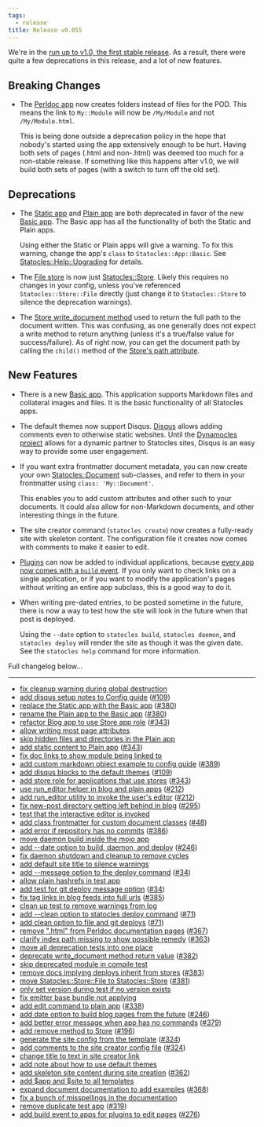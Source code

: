 ```yaml
---
tags:
  - release
title: Release v0.055
---
```


We're in the [run up to v1.0, the first stable
release](https://github.com/preaction/Statocles/milestones/v1.000). As a
result, there were quite a few deprecations in this release, and a lot
of new features.

## Breaking Changes

* The [Perldoc app](/pod/Statocles/App/Perldoc) now creates folders
  instead of files for the POD. This means the link to `My::Module` will
  now be `/My/Module` and not `/My/Module.html`.

  This is being done outside a deprecation policy in the hope that
  nobody's started using the app extensively enough to be hurt. Having
  both sets of pages (.html and non-.html) was deemed too much for a
  non-stable release. If something like this happens after v1.0, we will
  build both sets of pages (with a switch to turn off the old set).

## Deprecations

* The [Static app](/pod/Statocles/App/Static) and
  [Plain app](/pod/Statocles/App/Plain) are both deprecated in favor of
  the new [Basic app](/pod/Statocles/App/Basic). The Basic app has all
  the functionality of both the Static and Plain apps.

  Using either the Static or Plain apps will give a warning. To fix this
  warning, change the app's `class` to `Statocles::App::Basic`. See
  [Statocles::Help::Upgrading](/pod/Statocles/Help/Upgrading) for
  details.

* The [File store](/pod/Statocles/Store/File) is now just
  [Statocles::Store](/pod/Statocles/Store). Likely this requires no
  changes in your config, unless you've referenced
  `Statocles::Store::File` directly (just change it to
  `Statocles::Store` to silence the deprecation warnings).

* The [Store write_document method](/pod/Statocles/Store#write_document)
  used to return the full path to the document written. This was
  confusing, as one generally does not expect a write method to return
  anything (unless it's a true/false value for success/failure). As of
  right now, you can get the document path by calling the `child()`
  method of the [Store's path attribute](/pod/Statocles/Store#path).

## New Features

* There is a new [Basic app](/pod/Statocles/App/Basic). This application
  supports Markdown files and collateral images and files. It is the
  basic functionality of all Statocles apps.

* The default themes now support Disqus. [Disqus](http://disqus.com)
  allows adding comments even to otherwise static websites. Until the
  [Dynamocles project](http://github.com/preaction/Dynamocles) allows
  for a dynamic partner to Statocles sites, Disqus is an easy way to
  provide some user engagement.

* If you want extra frontmatter document metadata, you can now create
  your own [Statocles::Document](/pod/Statocles/Document) sub-classes,
  and refer to them in your frontmatter using `class: 'My::Document'`.

  This enables you to add custom attributes and other such to your
  documents. It could also allow for non-Markdown documents, and other
  interesting things in the future.

* The site creator command (`statocles create`) now creates a
  fully-ready site with skeleton content. The configuration file it
  creates now comes with comments to make it easier to edit.

* [Plugins](/pod/Statocles/Help/Develop) can now be added to individual
  applications, because [every app now comes with a `build`
  event](/pod/Statocles/App#EVENTS). If you only want to check links on
  a single application, or if you want to modify the application's pages
  without writing an entire app subclass, this is a good way to do it.

* When writing pre-dated entries, to be posted sometime in the future,
  there is now a way to test how the site will look in the future when
  that post is deployed.

  Using the `--date` option to `statocles build`, `statocles daemon`,
  and `statocles deploy` will render the site as though it was the given
  date. See the `statocles help` command for more information.

Full changelog below...

---

* [fix cleanup warning during global destruction](https://github.com/preaction/Statocles/commit/d8692b990194d6c22bbadf39b2722ecc007d763c)
* [add disqus setup notes to Config guide](https://github.com/preaction/Statocles/commit/b25d9d2d82e0cd3fe981dadd5a592373efc42d3e) ([#109](https://github.com/preaction/Statocles/issues/109))
* [replace the Static app with the Basic app](https://github.com/preaction/Statocles/commit/a6f9ee33a7953c462748957fc95d789b6acd2d9c) ([#380](https://github.com/preaction/Statocles/issues/380))
* [rename the Plain app to the Basic app](https://github.com/preaction/Statocles/commit/02b3d3b7c0d9efbca5a848d60cf3e8b1d762423d) ([#380](https://github.com/preaction/Statocles/issues/380))
* [refactor Blog app to use Store app role](https://github.com/preaction/Statocles/commit/4504fe0d501b965da7e5ba1faeb2868523b8aaa0) ([#343](https://github.com/preaction/Statocles/issues/343))
* [allow writing most page attributes](https://github.com/preaction/Statocles/commit/db9ca5f711f76669b5a2470e8938ffcbefec0236)
* [skip hidden files and directories in the Plain app](https://github.com/preaction/Statocles/commit/6a6d21ac9acd8b7dccc27363b4e176778733bb5f)
* [add static content to Plain app](https://github.com/preaction/Statocles/commit/4a453c285020985447263b9223bc7413335a73d9) ([#343](https://github.com/preaction/Statocles/issues/343))
* [fix doc links to show module being linked to](https://github.com/preaction/Statocles/commit/4156aa3efcf4f1ba52ec2f2e9add3ff5898fd075)
* [add custom markdown object example to config guide](https://github.com/preaction/Statocles/commit/90a7b8fa2964c057b459adc29cec6ae345bf4784) ([#389](https://github.com/preaction/Statocles/issues/389))
* [add disqus blocks to the default themes](https://github.com/preaction/Statocles/commit/54a2e91f0992fad9ec6dad4b637fe9194035e68b) ([#109](https://github.com/preaction/Statocles/issues/109))
* [add store role for applications that use stores](https://github.com/preaction/Statocles/commit/402c2807e28d557ae0f2f391158b4b86bc2992db) ([#343](https://github.com/preaction/Statocles/issues/343))
* [use run_editor helper in blog and plain apps](https://github.com/preaction/Statocles/commit/1ad4d17c0a6645eeb3a74a5704de55f555dec611) ([#212](https://github.com/preaction/Statocles/issues/212))
* [add run_editor utility to invoke the user's editor](https://github.com/preaction/Statocles/commit/ae718ea603128dd4d6240eed1e1be6ddeb26b1f9) ([#212](https://github.com/preaction/Statocles/issues/212))
* [fix new-post directory getting left behind in blog](https://github.com/preaction/Statocles/commit/7cc294da73ca7cc522a3a799d1a21e1aafbc9d37) ([#295](https://github.com/preaction/Statocles/issues/295))
* [test that the interactive editor is invoked](https://github.com/preaction/Statocles/commit/99a0c283f8c381dfef79ed62b745aa31ce0629b2)
* [add class frontmatter for custom document classes](https://github.com/preaction/Statocles/commit/1b1504105ce9214e98126ba24532f3f4431e9024) ([#48](https://github.com/preaction/Statocles/issues/48))
* [add error if repository has no commits](https://github.com/preaction/Statocles/commit/8967da098d54ba872ed8a5b4b1ea7c03e63bf397) ([#386](https://github.com/preaction/Statocles/issues/386))
* [move daemon build inside the mojo app](https://github.com/preaction/Statocles/commit/b21297f6515710f70f8e6ba9520546bfc5303214)
* [add --date option to build, daemon, and deploy](https://github.com/preaction/Statocles/commit/12b51c895bad0ba44e0a8efc117e65d6e35bf7af) ([#246](https://github.com/preaction/Statocles/issues/246))
* [fix daemon shutdown and cleanup to remove cycles](https://github.com/preaction/Statocles/commit/2fa25ce4b4e818b0e8d13dfa726fd38f7f50fca6)
* [add default site title to silence warnings](https://github.com/preaction/Statocles/commit/92c674f5fd4f1e1fa6aa02f3b8054e00eb3bfa28)
* [add --message option to the deploy command](https://github.com/preaction/Statocles/commit/aa635852327be05d8ad1bef0ac328ce6080c08c5) ([#34](https://github.com/preaction/Statocles/issues/34))
* [allow plain hashrefs in test app](https://github.com/preaction/Statocles/commit/344b56b13189b61d2100c75824a177264012718d)
* [add test for git deploy message option](https://github.com/preaction/Statocles/commit/6cc0ac4d0b04e73a1169022ae0dc557fc3b1a437) ([#34](https://github.com/preaction/Statocles/issues/34))
* [fix tag links in blog feeds into full urls](https://github.com/preaction/Statocles/commit/a533a40b9a14f3c443fec146051cfa4a9a8f64eb) ([#385](https://github.com/preaction/Statocles/issues/385))
* [clean up test to remove warnings from log](https://github.com/preaction/Statocles/commit/ddd5f66e60989443c9029def761a90c0721876f4)
* [add --clean option to statocles deploy command](https://github.com/preaction/Statocles/commit/c48fb92ed3fea2ea0795ffd44ff4cf317f2956c3) ([#71](https://github.com/preaction/Statocles/issues/71))
* [add clean option to file and git deploys](https://github.com/preaction/Statocles/commit/25023190fc9bc81907c0327b5db86bc45c800c49) ([#71](https://github.com/preaction/Statocles/issues/71))
* [remove ".html" from Perldoc documentation pages](https://github.com/preaction/Statocles/commit/d85047aa3209fd4a4959d2ede56e41e614113c4a) ([#367](https://github.com/preaction/Statocles/issues/367))
* [clarify index path missing to show possible remedy](https://github.com/preaction/Statocles/commit/67f4719bc72fddd222890d02930f959ab75c8ab4) ([#363](https://github.com/preaction/Statocles/issues/363))
* [move all deprecation tests into one place](https://github.com/preaction/Statocles/commit/7144d7f7cd68f820771a3d244ccc044c72dd44b8)
* [deprecate write_document method return value](https://github.com/preaction/Statocles/commit/c09f1f5ee62591edb88852f6b3612488a71393b8) ([#382](https://github.com/preaction/Statocles/issues/382))
* [skip deprecated module in compile test](https://github.com/preaction/Statocles/commit/01e3f566c39a756f980bd2951e62e561d3592dd0)
* [remove docs implying deploys inherit from stores](https://github.com/preaction/Statocles/commit/3ddafbcb2c52b4fae16a80a6f2bd0c56ec47a675) ([#383](https://github.com/preaction/Statocles/issues/383))
* [move Statocles::Store::File to Statocles::Store](https://github.com/preaction/Statocles/commit/2ef4c8e3c3ff6e3fbd2c5c8376dcf688f32fb21d) ([#381](https://github.com/preaction/Statocles/issues/381))
* [only set version during test if no version exists](https://github.com/preaction/Statocles/commit/c01b4fd76b42b43ea0876d3148e85727ac816927)
* [fix emitter base bundle not applying](https://github.com/preaction/Statocles/commit/f35619c6ca85589f3d0168a5d732175f04660ed9)
* [add edit command to plain app](https://github.com/preaction/Statocles/commit/f7d7a8ab3555d6934799dda7ac8fb65763deb719) ([#338](https://github.com/preaction/Statocles/issues/338))
* [add date option to build blog pages from the future](https://github.com/preaction/Statocles/commit/67d8930491543177bd101ee22e0fe1c4fe3b0946) ([#246](https://github.com/preaction/Statocles/issues/246))
* [add better error message when app has no commands](https://github.com/preaction/Statocles/commit/a4e4aa5e6f198f14d96599a4df7338707e7ba050) ([#379](https://github.com/preaction/Statocles/issues/379))
* [add remove method to Store](https://github.com/preaction/Statocles/commit/3ad51d40a1313d316c70ac008c1ce367ff61a217) ([#196](https://github.com/preaction/Statocles/issues/196))
* [generate the site config from the template](https://github.com/preaction/Statocles/commit/e0cf8d6aba17a043e65e4c27393d85016134945e) ([#324](https://github.com/preaction/Statocles/issues/324))
* [add comments to the site creator config file](https://github.com/preaction/Statocles/commit/658da7977339a694116ce57b1d25f7219716d663) ([#324](https://github.com/preaction/Statocles/issues/324))
* [change title to text in site creator link](https://github.com/preaction/Statocles/commit/6d4378354c0280b3c85e5eee5b4570fa9ab87708)
* [add note about how to use default themes](https://github.com/preaction/Statocles/commit/b61f597f1bea682b75e34dbaef5d374dcad09152)
* [add skeleton site content during site creation](https://github.com/preaction/Statocles/commit/28cda3dbd4f5774be60554225372cdbeb5c5bf53) ([#362](https://github.com/preaction/Statocles/issues/362))
* [add $app and $site to all templates](https://github.com/preaction/Statocles/commit/98d6ae4f5337b693eaf310c0aa56ccfe1947f667)
* [expand document documentation to add examples](https://github.com/preaction/Statocles/commit/a73f058bc11b1355d416db6f521a81da46402d9c) ([#368](https://github.com/preaction/Statocles/issues/368))
* [fix a bunch of misspellings in the documentation](https://github.com/preaction/Statocles/commit/7eddbf5fe7895a8f527c78db93c3da5ed6c63688)
* [remove duplicate test app](https://github.com/preaction/Statocles/commit/49618494e0eb2f5f214630e94c13b314fdb9ed74) ([#319](https://github.com/preaction/Statocles/issues/319))
* [add build event to apps for plugins to edit pages](https://github.com/preaction/Statocles/commit/45578a8524ffc6dea777368e872b18ec392e4b9d) ([#276](https://github.com/preaction/Statocles/issues/276))
